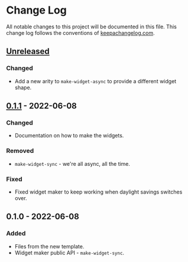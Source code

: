 # Change Log
All notable changes to this project will be documented in this file. This change log follows the conventions of [keepachangelog.com](http://keepachangelog.com/).

## [Unreleased]
### Changed
- Add a new arity to `make-widget-async` to provide a different widget shape.

## [0.1.1] - 2022-06-08
### Changed
- Documentation on how to make the widgets.

### Removed
- `make-widget-sync` - we're all async, all the time.

### Fixed
- Fixed widget maker to keep working when daylight savings switches over.

## 0.1.0 - 2022-06-08
### Added
- Files from the new template.
- Widget maker public API - `make-widget-sync`.

[Unreleased]: https://sourcehost.site/your-name/yummy-commerce/compare/0.1.1...HEAD
[0.1.1]: https://sourcehost.site/your-name/yummy-commerce/compare/0.1.0...0.1.1
